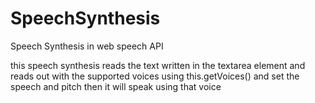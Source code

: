 # SpeechSynthesis
Speech Synthesis  in web speech API 

this speech synthesis reads the text written in the textarea element and reads out with the supported voices using this.getVoices() and set the speech and pitch then it will speak using that voice
